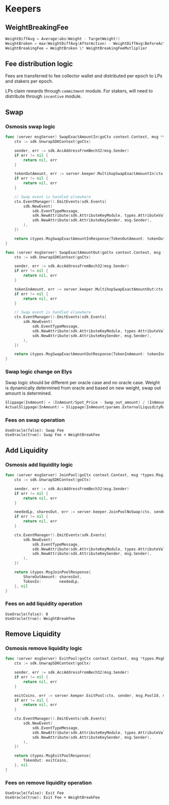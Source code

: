 <!--
order: 3
-->

# Keepers

## WeightBreakingFee

```go
WeightDiffAvg = Average(abs(Weight - TargetWeight))
WeightBroken = max(WeightDiffAvg(AfterAction) - WeightDiffAvg(BeforeAction), 0)
WeightBreakingFee = WeightBroken \* WeightBreakingFeeMutliplier
```

## Fee distribution logic

Fees are transferred to fee collector wallet and distributed per epoch to LPs and stakers per epoch.

LPs claim rewards through `commitment` module.
For stakers, will need to distribute through `incentive` module.

## Swap

### Osmosis swap logic

```go
func (server msgServer) SwapExactAmountIn(goCtx context.Context, msg *types.MsgSwapExactAmountIn) (*types.MsgSwapExactAmountInResponse, error) {
	ctx := sdk.UnwrapSDKContext(goCtx)

	sender, err := sdk.AccAddressFromBech32(msg.Sender)
	if err != nil {
		return nil, err
	}

	tokenOutAmount, err := server.keeper.MultihopSwapExactAmountIn(ctx, sender, msg.Routes, msg.TokenIn, msg.TokenOutMinAmount)
	if err != nil {
		return nil, err
	}

	// Swap event is handled elsewhere
	ctx.EventManager().EmitEvents(sdk.Events{
		sdk.NewEvent(
			sdk.EventTypeMessage,
			sdk.NewAttribute(sdk.AttributeKeyModule, types.AttributeValueCategory),
			sdk.NewAttribute(sdk.AttributeKeySender, msg.Sender),
		),
	})

	return &types.MsgSwapExactAmountInResponse{TokenOutAmount: tokenOutAmount}, nil
}

func (server msgServer) SwapExactAmountOut(goCtx context.Context, msg *types.MsgSwapExactAmountOut) (*types.MsgSwapExactAmountOutResponse, error) {
	ctx := sdk.UnwrapSDKContext(goCtx)

	sender, err := sdk.AccAddressFromBech32(msg.Sender)
	if err != nil {
		return nil, err
	}

	tokenInAmount, err := server.keeper.MultihopSwapExactAmountOut(ctx, sender, msg.Routes, msg.TokenInMaxAmount, msg.TokenOut)
	if err != nil {
		return nil, err
	}

	// Swap event is handled elsewhere
	ctx.EventManager().EmitEvents(sdk.Events{
		sdk.NewEvent(
			sdk.EventTypeMessage,
			sdk.NewAttribute(sdk.AttributeKeyModule, types.AttributeValueCategory),
			sdk.NewAttribute(sdk.AttributeKeySender, msg.Sender),
		),
	})

	return &types.MsgSwapExactAmountOutResponse{TokenInAmount: tokenInAmount}, nil
}
```

### Swap logic change on Elys

Swap logic should be different per oracle case and no oracle case. Weight is dynamically determined from oracle and based on new weight, swap out amount is determined.

```go
Slippage(InAmount) = (InAmount/Spot_Price - Swap_out_amount) / (InAmount/Spot_Price)
ActualSlippage(InAmount) = Slippage(InAmount/params.ExternalLiquidityRatio)
```

### Fees on swap operation

```
UseOracle(false): Swap Fee
UseOracle(true): Swap Fee + WeightBreakFee
```

## Add Liquidity

### Osmosis add liquidity logic

```go
func (server msgServer) JoinPool(goCtx context.Context, msg *types.MsgJoinPool) (*types.MsgJoinPoolResponse, error) {
	ctx := sdk.UnwrapSDKContext(goCtx)

	sender, err := sdk.AccAddressFromBech32(msg.Sender)
	if err != nil {
		return nil, err
	}

	neededLp, sharesOut, err := server.keeper.JoinPoolNoSwap(ctx, sender, msg.PoolId, msg.ShareOutAmount, msg.TokenInMaxs)
	if err != nil {
		return nil, err
	}

	ctx.EventManager().EmitEvents(sdk.Events{
		sdk.NewEvent(
			sdk.EventTypeMessage,
			sdk.NewAttribute(sdk.AttributeKeyModule, types.AttributeValueCategory),
			sdk.NewAttribute(sdk.AttributeKeySender, msg.Sender),
		),
	})

	return &types.MsgJoinPoolResponse{
		ShareOutAmount: sharesOut,
		TokenIn:        neededLp,
	}, nil
}
```

### Fees on add liquidity operation

```
UseOracle(false): 0
UseOracle(true): WeightBreakFee
```

## Remove Liquidity

### Osmosis remove liquidity logic

```go
func (server msgServer) ExitPool(goCtx context.Context, msg *types.MsgExitPool) (*types.MsgExitPoolResponse, error) {
	ctx := sdk.UnwrapSDKContext(goCtx)

	sender, err := sdk.AccAddressFromBech32(msg.Sender)
	if err != nil {
		return nil, err
	}

	exitCoins, err := server.keeper.ExitPool(ctx, sender, msg.PoolId, msg.ShareInAmount, msg.TokenOutMins)
	if err != nil {
		return nil, err
	}

	ctx.EventManager().EmitEvents(sdk.Events{
		sdk.NewEvent(
			sdk.EventTypeMessage,
			sdk.NewAttribute(sdk.AttributeKeyModule, types.AttributeValueCategory),
			sdk.NewAttribute(sdk.AttributeKeySender, msg.Sender),
		),
	})

	return &types.MsgExitPoolResponse{
		TokenOut: exitCoins,
	}, nil
}
```

### Fees on remove liquidity operation

```
UseOracle(false): Exit Fee
UseOracle(true): Exit Fee + WeightBreakFee
```
